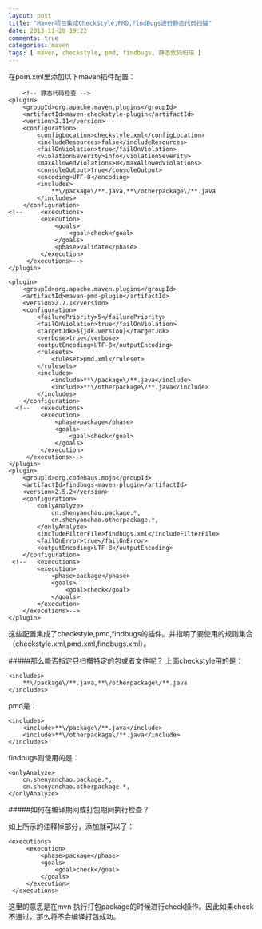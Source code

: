 ```yaml
---
layout: post
title: "Maven项目集成CheckStyle,PMD,FindBugs进行静态代码扫描"
date: 2013-11-20 19:22
comments: true
categories: maven
tags: [ maven, checkstyle, pmd, findbugs, 静态代码扫描 ]
---
```


在pom.xml里添加以下maven插件配置：   

        <!-- 静态代码检查 -->
    <plugin>
        <groupId>org.apache.maven.plugins</groupId>
        <artifactId>maven-checkstyle-plugin</artifactId>
        <version>2.11</version>
        <configuration>
            <configLocation>checkstyle.xml</configLocation>
            <includeResources>false</includeResources>
            <failOnViolation>true</failOnViolation>
            <violationSeverity>info</violationSeverity>
            <maxAllowedViolations>0</maxAllowedViolations>
            <consoleOutput>true</consoleOutput>
            <encoding>UTF-8</encoding>
            <includes>
                **\/package\/**.java,**\/otherpackage\/**.java
            </includes>
        </configuration>
    <!--     <executions>
             <execution>
                 <goals>
                     <goal>check</goal>
                 </goals>
                 <phase>validate</phase>
             </execution>
         </executions>-->
    </plugin>
    
    <plugin>
        <groupId>org.apache.maven.plugins</groupId>
        <artifactId>maven-pmd-plugin</artifactId>
        <version>2.7.1</version>
        <configuration>
            <failurePriority>5</failurePriority>
            <failOnViolation>true</failOnViolation>
            <targetJdk>${jdk.version}</targetJdk>
            <verbose>true</verbose>
            <outputEncoding>UTF-8</outputEncoding>
            <rulesets>
                <ruleset>pmd.xml</ruleset>
            </rulesets>
            <includes>
                <include>**\/package\/**.java</include>
                <include>**\/otherpackage\/**.java</include>
            </includes>
        </configuration>
      <!--   <executions>
             <execution>
                 <phase>package</phase>
                 <goals>
                     <goal>check</goal>
                 </goals>
             </execution>
         </executions>-->
    </plugin>
    <plugin>
        <groupId>org.codehaus.mojo</groupId>
        <artifactId>findbugs-maven-plugin</artifactId>
        <version>2.5.2</version>
        <configuration>
            <onlyAnalyze>
                cn.shenyanchao.package.*,
                cn.shenyanchao.otherpackage.*,
            </onlyAnalyze>
            <includeFilterFile>findbugs.xml</includeFilterFile>
            <failOnError>true</failOnError>
            <outputEncoding>UTF-8</outputEncoding>
        </configuration>
     <!--   <executions>
            <execution>
                <phase>package</phase>
                <goals>
                    <goal>check</goal>
                </goals>
            </execution>
        </executions>-->
    </plugin>
            
这些配置集成了checkstyle,pmd,findbugs的插件。并指明了要使用的规则集合（checkstyle.xml,pmd.xml,findbugs.xml）。
<!--more-->  
#####那么能否指定只扫描特定的包或者文件呢？
上面checkstyle用的是：  

    <includes>
        **\/package\/**.java,**\/otherpackage\/**.java
    </includes>
     
pmd是：    

    <includes>
        <include>**\/package\/**.java</include>
        <include>**\/otherpackage\/**.java</include>
    </includes>

findbugs则使用的是：
     
    <onlyAnalyze>
        cn.shenyanchao.package.*,
        cn.shenyanchao.otherpackage.*,
    </onlyAnalyze>
      
   
#####如何在编译期间或打包期间执行检查？

如上所示的注释掉部分，添加就可以了：

    <executions>
         <execution>
             <phase>package</phase>
             <goals>
                 <goal>check</goal>
             </goals>
         </execution>
     </executions>
这里的意思是在mvn 执行打包package的时候进行check操作。因此如果check不通过，那么将不会编译打包成功。   



